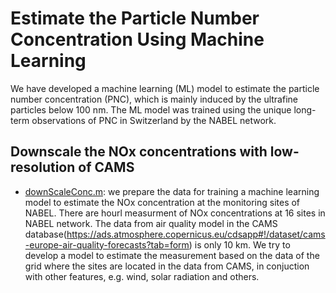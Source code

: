 # Estimate the Particle Number Concentration Using Machine Learning

We have developed a machine learning (ML) model to estimate the particle number concentration (PNC), which is mainly induced by the ultrafine particles below 100 nm. The ML model was trained using the unique long-term observations of PNC in Switzerland by the NABEL network.

## Downscale the NOx concentrations with low-resolution of CAMS
* [downScaleConc.m](/src/preProcessing/downScaleConc.m): we prepare the data for training a machine learning model to estimate the NOx concentration at the monitoring sites of NABEL. There are hourl measurment of NOx concentrations at 16 sites in NABEL network. The data from air quality model in the CAMS database(https://ads.atmosphere.copernicus.eu/cdsapp#!/dataset/cams-europe-air-quality-forecasts?tab=form) is only 10 km. We try to develop a model to estimate the measurement based on the data of the grid where the sites are located in the data from CAMS, in conjuction with  other features, e.g. wind, solar radiation and others. 

